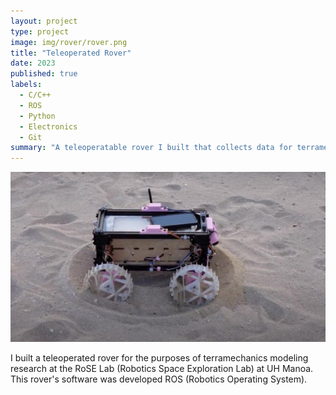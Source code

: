 ```yaml
---
layout: project
type: project
image: img/rover/rover.png
title: "Teleoperated Rover"
date: 2023
published: true
labels:
  - C/C++ 
  - ROS
  - Python
  - Electronics
  - Git
summary: "A teleoperatable rover I built that collects data for terramechanics research."
---
```


<img class="img-fluid" src="../img/rover/rover.png">

I built a teleoperated rover for the purposes of terramechanics modeling research at the RoSE Lab (Robotics Space Exploration Lab) at UH Manoa. This rover's software was developed ROS (Robotics Operating System).
